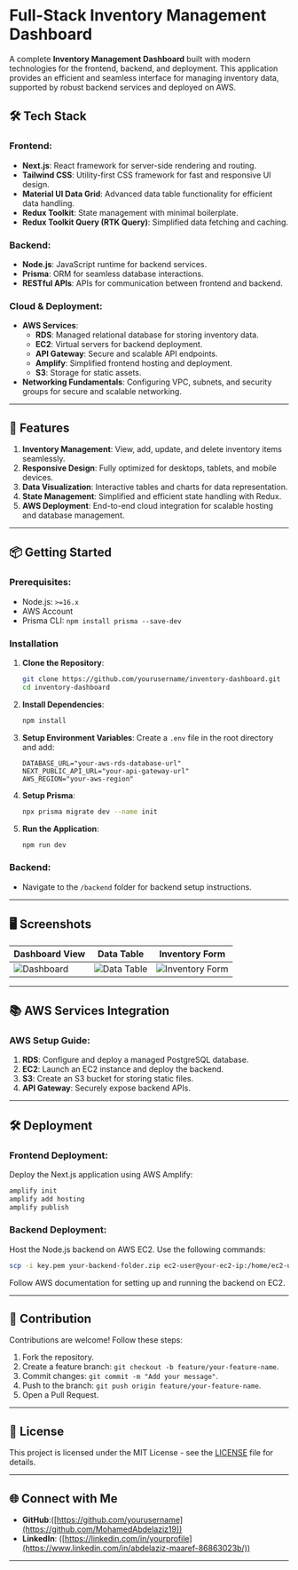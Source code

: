 
# Full-Stack Inventory Management Dashboard

A complete **Inventory Management Dashboard** built with modern technologies for the frontend, backend, and deployment. This application provides an efficient and seamless interface for managing inventory data, supported by robust backend services and deployed on AWS.

## 🛠️ Tech Stack

### Frontend:
- **Next.js**: React framework for server-side rendering and routing.
- **Tailwind CSS**: Utility-first CSS framework for fast and responsive UI design.
- **Material UI Data Grid**: Advanced data table functionality for efficient data handling.
- **Redux Toolkit**: State management with minimal boilerplate.
- **Redux Toolkit Query (RTK Query)**: Simplified data fetching and caching.

### Backend:
- **Node.js**: JavaScript runtime for backend services.
- **Prisma**: ORM for seamless database interactions.
- **RESTful APIs**: APIs for communication between frontend and backend.

### Cloud & Deployment:
- **AWS Services**:
  - **RDS**: Managed relational database for storing inventory data.
  - **EC2**: Virtual servers for backend deployment.
  - **API Gateway**: Secure and scalable API endpoints.
  - **Amplify**: Simplified frontend hosting and deployment.
  - **S3**: Storage for static assets.
- **Networking Fundamentals**: Configuring VPC, subnets, and security groups for secure and scalable networking.

---

## 🚀 Features

1. **Inventory Management**: View, add, update, and delete inventory items seamlessly.
2. **Responsive Design**: Fully optimized for desktops, tablets, and mobile devices.
3. **Data Visualization**: Interactive tables and charts for data representation.
4. **State Management**: Simplified and efficient state handling with Redux.
5. **AWS Deployment**: End-to-end cloud integration for scalable hosting and database management.

---

## 📦 Getting Started

### Prerequisites:
- Node.js: `>=16.x`
- AWS Account
- Prisma CLI: `npm install prisma --save-dev`

### Installation

1. **Clone the Repository**:
   ```bash
   git clone https://github.com/yourusername/inventory-dashboard.git
   cd inventory-dashboard
   ```

2. **Install Dependencies**:
   ```bash
   npm install
   ```

3. **Setup Environment Variables**:
   Create a `.env` file in the root directory and add:
   ```env
   DATABASE_URL="your-aws-rds-database-url"
   NEXT_PUBLIC_API_URL="your-api-gateway-url"
   AWS_REGION="your-aws-region"
   ```

4. **Setup Prisma**:
   ```bash
   npx prisma migrate dev --name init
   ```

5. **Run the Application**:
   ```bash
   npm run dev
   ```

### Backend:
- Navigate to the `/backend` folder for backend setup instructions.

---

## 🖥️ Screenshots

| Dashboard View | Data Table | Inventory Form |
|----------------|------------|----------------|
| ![Dashboard](path/to/dashboard-image.png) | ![Data Table](path/to/data-table-image.png) | ![Inventory Form](path/to/inventory-form-image.png) |

---

## 📚 AWS Services Integration

### AWS Setup Guide:
1. **RDS**: Configure and deploy a managed PostgreSQL database.
2. **EC2**: Launch an EC2 instance and deploy the backend.
3. **S3**: Create an S3 bucket for storing static files.
4. **API Gateway**: Securely expose backend APIs.

---

## 🛠️ Deployment

### Frontend Deployment:
Deploy the Next.js application using AWS Amplify:
```bash
amplify init
amplify add hosting
amplify publish
```

### Backend Deployment:
Host the Node.js backend on AWS EC2. Use the following commands:
```bash
scp -i key.pem your-backend-folder.zip ec2-user@your-ec2-ip:/home/ec2-user
```
Follow AWS documentation for setting up and running the backend on EC2.

---

## 🤝 Contribution

Contributions are welcome! Follow these steps:
1. Fork the repository.
2. Create a feature branch: `git checkout -b feature/your-feature-name`.
3. Commit changes: `git commit -m "Add your message"`.
4. Push to the branch: `git push origin feature/your-feature-name`.
5. Open a Pull Request.

---

## 📜 License

This project is licensed under the MIT License - see the [LICENSE](LICENSE) file for details.

---

## 🌐 Connect with Me

- **GitHub**:([https://github.com/yourusername](https://github.com/MohamedAbdelaziz19))
- **LinkedIn**: ([https://linkedin.com/in/yourprofile](https://www.linkedin.com/in/abdelaziz-maaref-86863023b/))


---
